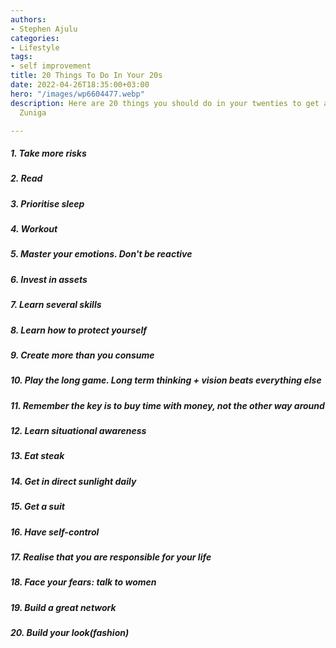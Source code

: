 ```yaml
---
authors:
- Stephen Ajulu
categories:
- Lifestyle
tags:
- self improvement
title: 20 Things To Do In Your 20s
date: 2022-04-26T18:35:00+03:00
hero: "/images/wp6604477.webp"
description: Here are 20 things you should do in your twenties to get ahead ft Jose
  Zuniga

---
```

##### 1. Take more risks

##### 2. Read

##### 3. Prioritise sleep

##### 4. Workout

##### 5. Master your emotions. Don't be reactive

##### 6. Invest in assets

##### 7. Learn several skills

##### 8. Learn how to protect yourself

##### 9. Create more than you consume

##### 10. Play the long game. Long term thinking + vision beats everything else

##### 11. Remember the key is to buy time with money, not the other way around

##### 12. Learn situational awareness

##### 13. Eat steak

##### 14. Get in direct sunlight daily

##### 15. Get a suit

##### 16. Have self-control

##### 17. Realise that you are responsible for your life

##### 18. Face your fears: talk to women

##### 19. Build a great network

##### 20. Build your look(fashion)